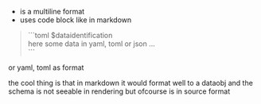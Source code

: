 
- is a multiline format
- uses code block like in markdown


> \```toml $dataidentification<BR>
> here some data in yaml, toml or json ...<BR>
> \```

or yaml, toml as format


the cool thing is that in markdown it would format well to a dataobj
and the schema is not seeable in rendering but ofcourse is in source format
